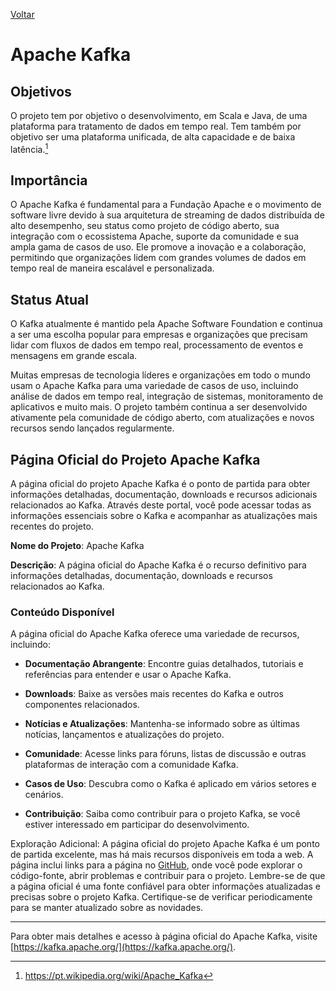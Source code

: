 [Voltar](intro.md)

# Apache Kafka

## Objetivos

O projeto tem por objetivo o desenvolvimento, em Scala e Java, de uma plataforma para tratamento de dados em tempo real. Tem também por objetivo ser uma plataforma unificada, de alta capacidade e de baixa latência.[^1]

## Importância

O Apache Kafka é fundamental para a Fundação Apache e o movimento de software livre devido à sua arquitetura de streaming de dados distribuída de alto desempenho, seu status como projeto de código aberto, sua integração com o ecossistema Apache, suporte da comunidade e sua ampla gama de casos de uso. Ele promove a inovação e a colaboração, permitindo que organizações lidem com grandes volumes de dados em tempo real de maneira escalável e personalizada.

## Status Atual 

O Kafka atualmente é mantido pela Apache Software Foundation e continua a ser uma escolha popular para empresas e organizações que precisam lidar com fluxos de dados em tempo real, processamento de eventos e mensagens em grande escala.

Muitas empresas de tecnologia líderes e organizações em todo o mundo usam o Apache Kafka para uma variedade de casos de uso, incluindo análise de dados em tempo real, integração de sistemas, monitoramento de aplicativos e muito mais. O projeto também continua a ser desenvolvido ativamente pela comunidade de código aberto, com atualizações e novos recursos sendo lançados regularmente.

## Página Oficial do Projeto Apache Kafka

A página oficial do projeto Apache Kafka é o ponto de partida para obter informações detalhadas, documentação, downloads e recursos adicionais relacionados ao Kafka. Através deste portal, você pode acessar todas as informações essenciais sobre o Kafka e acompanhar as atualizações mais recentes do projeto.

**Nome do Projeto**: Apache Kafka

**Descrição**: A página oficial do Apache Kafka é o recurso definitivo para informações detalhadas, documentação, downloads e recursos relacionados ao Kafka.

### Conteúdo Disponível

A página oficial do Apache Kafka oferece uma variedade de recursos, incluindo:

- **Documentação Abrangente**: Encontre guias detalhados, tutoriais e referências para entender e usar o Apache Kafka.

- **Downloads**: Baixe as versões mais recentes do Kafka e outros componentes relacionados.

- **Notícias e Atualizações**: Mantenha-se informado sobre as últimas notícias, lançamentos e atualizações do projeto.

- **Comunidade**: Acesse links para fóruns, listas de discussão e outras plataformas de interação com a comunidade Kafka.

- **Casos de Uso**: Descubra como o Kafka é aplicado em vários setores e cenários.

- **Contribuição**: Saiba como contribuir para o projeto Kafka, se você estiver interessado em participar do desenvolvimento.

Exploração Adicional: A página oficial do projeto Apache Kafka é um ponto de partida excelente, mas há mais recursos disponíveis em toda a web. A página inclui links para a página no [GitHub](https://github.com/apache/kafka), onde você pode explorar o código-fonte, abrir problemas e contribuir para o projeto.
Lembre-se de que a página oficial é uma fonte confiável para obter informações atualizadas e precisas sobre o projeto Kafka. Certifique-se de verificar periodicamente para se manter atualizado sobre as novidades.

---
Para obter mais detalhes e acesso à página oficial do Apache Kafka, visite [https://kafka.apache.org/](https://kafka.apache.org/).

[^1]: https://pt.wikipedia.org/wiki/Apache_Kafka 
